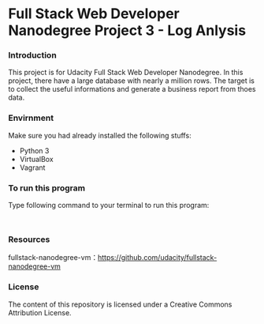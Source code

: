 # Full Stack Web Developer Nanodegree Project 3 - Log Anlysis

### Introduction
This project is for Udacity Full Stack Web Developer Nanodegree. In this project, there have a large database with nearly a million rows. The target is to collect the useful informations and generate a business report from thoes data.


### Envirnment
Make sure you had already installed the following stuffs:
* Python 3
* VirtualBox
* Vagrant


### To run this program
Type following command to your terminal to run this program:

``` ```

### Resources
fullstack-nanodegree-vm：https://github.com/udacity/fullstack-nanodegree-vm

### License
The content of this repository is licensed under a Creative Commons Attribution License.
